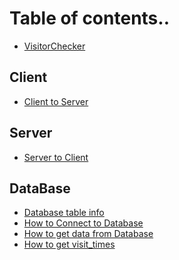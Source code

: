 # Table of contents..

* [VisitorChecker](README.md)

## Client
* [Client to Server](book/client/c2s.md)
<!-- * [Client to Database](book/client/c2d.md) -->

## Server

* [Server to Client](book/server/s2c.md)
<!-- * [Server to Database](book/server/s2d.md) -->

## DataBase
* [Database table info](book/database/database_table_info.md)
* [How to Connect to Database](book/database/how_to_connect_to_database.md)
* [How to get data from Database](book/database/how_to_get_data_from_database.md)
* [How to get visit_times](book/database/how_to_get_visit_times.md)